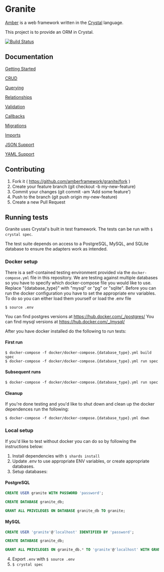 # Granite

[Amber](https://github.com/amberframework/amber) is a web framework written in
the [Crystal](https://github.com/crystal-lang/crystal) language.

This project is to provide an ORM in Crystal.

[![Build Status](https://img.shields.io/travis/amberframework/granite.svg?maxAge=360)](https://travis-ci.org/amberframework/granite)

## Documentation

[Getting Started](docs/getting_started.md)

[CRUD](docs/crud.md)

[Querying](docs/querying.md)

[Relationships](docs/relationships.md)

[Validation](docs/validations.md)

[Callbacks](docs/callbacks.md)

[Migrations](docs/migrations.md)

[Imports](docs/imports.md)

[JSON Support](docs/json_support.md)

[YAML Support](docs/yaml_support.md)

## Contributing

   1. Fork it ( https://github.com/amberframework/granite/fork )
   2. Create your feature branch (git checkout -b my-new-feature)
   3. Commit your changes (git commit -am 'Add some feature')
   4. Push to the branch (git push origin my-new-feature)
   5. Create a new Pull Request

   ## Running tests

   Granite uses Crystal's built in test framework. The tests can be run with `$ crystal spec`.

   The test suite depends on access to a PostgreSQL, MySQL, and SQLite database to ensure the adapters work as intended.

   ### Docker setup

   There is a self-contained testing environment provided via the `docker-compose.yml` file in this repository.
   We are testing against multiple databases so you have to specify which docker-compose file you would like to use.
   Replace "{database_type}" with "mysql" or "pg" or "sqlite". Before you can run the docker configuration you have to set the appropriate
   env variables. To do so you can either load them yourself or load the .env file

   ```
   $ source .env
   ```

   You can find postgres versions at https://hub.docker.com/_/postgres/
   You can find mysql versions at https://hub.docker.com/_/mysql/

   After you have docker installed do the following to run tests:

   #### First run

   ```
   $ docker-compose -f docker/docker-compose.{database_type}.yml build spec
   $ docker-compose -f docker/docker-compose.{database_type}.yml run spec
   ```

   #### Subsequent runs

   ```
   $ docker-compose -f docker/docker-compose.{database_type}.yml run spec
   ```

   #### Cleanup

   If you're done testing and you'd like to shut down and clean up the docker dependences run the following:

   ```
   $ docker-compose -f docker/docker-compose.{database_type}.yml down
   ```

   ### Local setup

   If you'd like to test without docker you can do so by following the instructions below:

   1. Install dependencies with `$ shards install `
   2. Update .env to use appropriate ENV variables, or create appropriate databases.
   3. Setup databases:

   #### PostgreSQL

   ```sql
   CREATE USER granite WITH PASSWORD 'password';

   CREATE DATABASE granite_db;

   GRANT ALL PRIVILEGES ON DATABASE granite_db TO granite;
   ```

   #### MySQL

   ```sql
   CREATE USER 'granite'@'localhost' IDENTIFIED BY 'password';

   CREATE DATABASE granite_db;

   GRANT ALL PRIVILEGES ON granite_db.* TO 'granite'@'localhost' WITH GRANT OPTION;
   ```

   4. Export `.env` with `$ source .env`
   5. `$ crystal spec`
